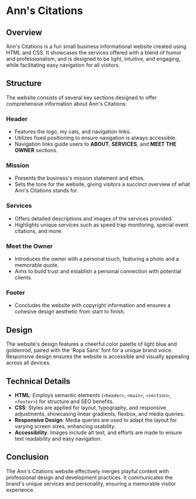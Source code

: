 # Ann's Citations

## Overview

Ann's Citations is a fun small business informational website created using HTML and CSS. It showcases the services offered with a blend of humor and professionalism, and is designed to be light, intuitive, and engaging, while facilitating easy navigation for all visitors.

## Structure

The website consists of several key sections designed to offer comprehensive information about Ann's Citations:

### Header

- Features the logo, my cats, and navigation links.
- Utilizes fixed positioning to ensure navigation is always accessible.
- Navigation links guide users to **ABOUT**, **SERVICES**, and **MEET THE OWNER** sections.

### Mission

- Presents the business's mission statement and ethos.
- Sets the tone for the website, giving visitors a succinct overview of what Ann's Citations stands for.

### Services

- Offers detailed descriptions and images of the services provided.
- Highlights unique services such as speed trap monitoring, special event citations, and more.

### Meet the Owner

- Introduces the owner with a personal touch, featuring a photo and a memorable quote.
- Aims to build trust and establish a personal connection with potential clients.

### Footer

- Concludes the website with copyright information and ensures a cohesive design aesthetic from start to finish.

## Design

The website's design features a cheerful color palette of light blue and goldenrod, paired with the 'Ropa Sans' font for a unique brand voice. Responsive design ensures the website is accessible and visually appealing across all devices.

## Technical Details

- **HTML**: Employs semantic elements (`<header>`, `<main>`, `<section>`, `<footer>`) for structure and SEO benefits.
- **CSS**: Styles are applied for layout, typography, and responsive adjustments, showcasing linear gradients, flexbox, and media queries.
- **Responsive Design**: Media queries are used to adapt the layout for varying screen sizes, enhancing usability.
- **Accessibility**: Images include alt text, and efforts are made to ensure text readability and easy navigation.

## Conclusion

The Ann's Citations website effectively merges playful content with professional design and development practices. It communicates the brand's unique services and personality, ensuring a memorable visitor experience.
